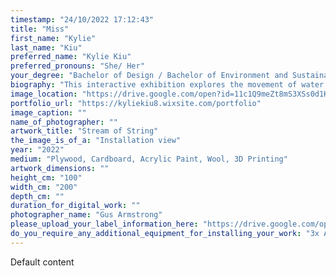 ```yaml
---
timestamp: "24/10/2022 17:12:43"
title: "Miss"
first_name: "Kylie"
last_name: "Kiu"
preferred_name: "Kylie Kiu"
preferred_pronouns: "She/ Her"
your_degree: "Bachelor of Design / Bachelor of Environment and Sustainability"
biography: "This interactive exhibition explores the movement of water through our waterways and landscapes. Stream of String was made in conjunction with the Mulloon Institute’s Waterland Exhibition curated by Dr Laura Fisher. Designed to engage members of the community, individuals are prompted to wrap the string (representing water) around the pins to explore waters movement through obstacles and roughness. Slowing down water is important for landscape function, increasing biodiversity and creating a healthy ecosystem. Using a combination of words, visual images and tactile experience, this wall is engaging and informative for students and adults alike. This multidisciplinary project integrates the knowledge and skills I have learnt throughout both my Design and Environmental Sustainability Degrees."
image_location: "https://drive.google.com/open?id=11c1Q9meZt8mS3XSs0d1K_JgCLwuL9gM6"
portfolio_url: "https://kyliekiu8.wixsite.com/portfolio"
image_caption: ""
name_of_photographer: ""
artwork_title: "Stream of String"
the_image_is_of_a: "Installation view"
year: "2022"
medium: "Plywood, Cardboard, Acrylic Paint, Wool, 3D Printing"
artwork_dimensions: ""
height_cm: "100"
width_cm: "200"
depth_cm: ""
duration_for_digital_work: ""
photographer_name: "Gus Armstrong"
please_upload_your_label_information_here: "https://drive.google.com/open?id=1i8f4fXV4x57XPqeANKrvNS2gtF7utJY0"
do_you_require_any_additional_equipment_for_installing_your_work: "3x A1 Posters"
---
```


Default content